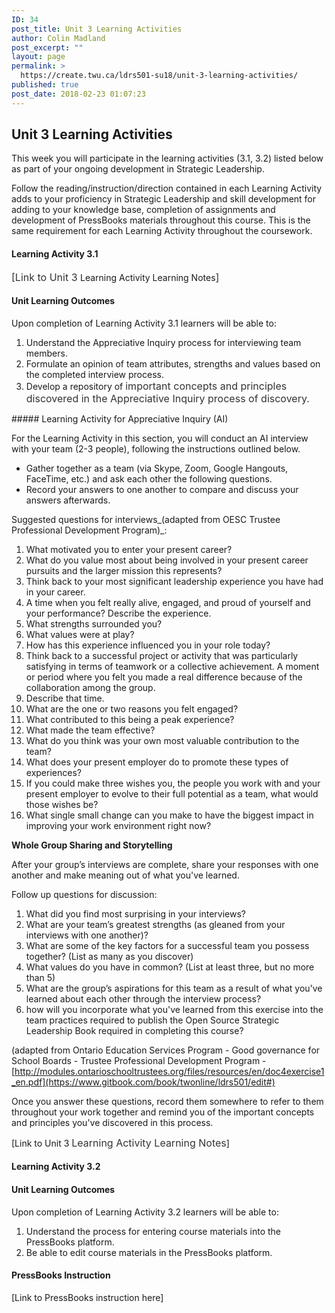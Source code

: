 ```yaml
---
ID: 34
post_title: Unit 3 Learning Activities
author: Colin Madland
post_excerpt: ""
layout: page
permalink: >
  https://create.twu.ca/ldrs501-su18/unit-3-learning-activities/
published: true
post_date: 2018-02-23 01:07:23
---
```

<h2>Unit 3 Learning Activities</h2>
This week you will participate in the learning activities (3.1, 3.2) listed below as part of your ongoing development in Strategic Leadership.

Follow the reading/instruction/direction contained in each Learning Activity adds to your proficiency in Strategic Leadership and skill development for adding to your knowledge base, completion of assignments and development of PressBooks materials throughout this course. This is the same requirement for each Learning Activity throughout the coursework.
<h4>Learning Activity 3.1</h4>
<span style="float: none;background-color: transparent;color: #333333;cursor: text;font-family: -apple-system,BlinkMacSystemFont,'Segoe UI',Roboto,Oxygen-Sans,Ubuntu,Cantarell,'Helvetica Neue',sans-serif;font-size: 16px;font-style: normal;font-variant: normal;font-weight: 400;letter-spacing: normal;text-align: left;text-decoration: none;text-indent: 0px">[Link to Unit 3 </span>Learning Activity Learning Notes<span style="float: none;background-color: transparent;color: #333333;cursor: text;font-family: -apple-system,BlinkMacSystemFont,'Segoe UI',Roboto,Oxygen-Sans,Ubuntu,Cantarell,'Helvetica Neue',sans-serif;font-size: 16px;font-style: normal;font-variant: normal;font-weight: 400;letter-spacing: normal;text-align: left;text-decoration: none;text-indent: 0px">]</span>
<h4>Unit Learning Outcomes</h4>
Upon completion of Learning Activity 3.1 learners will be able to:
<ol>
 	<li>Understand the Appreciative Inquiry process for interviewing team members.</li>
 	<li>Formulate an opinion of team attributes, strengths and values based on the completed interview process.</li>
 	<li>Develop a repository of <span style="float: none;background-color: transparent;color: #333333;cursor: text;font-family: -apple-system,BlinkMacSystemFont,'Segoe UI',Roboto,Oxygen-Sans,Ubuntu,Cantarell,'Helvetica Neue',sans-serif;font-size: 16px;font-style: normal;font-variant: normal;font-weight: 400;letter-spacing: normal;text-align: left;text-decoration: none;text-indent: 0px">important concepts and principles discovered in the Appreciative Inquiry process of discovery.</span></li>
</ol>
##### Learning Activity for Appreciative Inquiry (AI)

For the Learning Activity in this section, you will conduct an AI interview with your team (2-3 people), following the instructions outlined below.

* Gather together as a team (via Skype, Zoom, Google Hangouts, FaceTime, etc.) and ask each other the following questions.
* Record your answers to one another to compare and discuss your answers afterwards.

Suggested questions for interviews_(adapted from OESC Trustee Professional Development Program)_:

1. What motivated you to enter your present career?
1. What do you value most about being involved in your present career pursuits and the larger mission this represents?
2. Think back to your most significant leadership experience you have had in your career.
1. A time when you felt really alive, engaged, and proud of yourself and your performance? Describe the experience.
2. What strengths surrounded you?
3. What values were at play?
4. How has this experience influenced you in your role today?
3. Think back to a successful project or activity that was particularly satisfying in terms of teamwork or a collective achievement. A moment or period where you felt you made a real difference because of the collaboration among the group.
1. Describe that time.
2. What are the one or two reasons you felt engaged?
3. What contributed to this being a peak experience?
4. What made the team effective?
5. What do you think was your own most valuable contribution to the team?
6. What does your present employer do to promote these types of experiences?
4. If you could make three wishes you, the people you work with and your present employer to evolve to their full potential as a team, what would those wishes be?
5. What single small change can you make to have the biggest impact in improving your work environment right now?

**Whole Group Sharing and Storytelling**

After your group’s interviews are complete, share your responses with one another and make meaning out of what you've learned.

Follow up questions for discussion:

1. What did you find most surprising in your interviews?
2. What are your team’s greatest strengths (as gleaned from your interviews with one another)?
3. What are some of the key factors for a successful team you possess together? (List as many as you discover)
4. What values do you have in common? (List at least three, but no more than 5)
5. What are the group’s aspirations for this team as a result of what you've learned about each other through the interview process?
6. how will you incorporate what you've learned from this exercise into the team practices required to publish the Open Source Strategic Leadership Book required in completing this course?

(adapted from Ontario Education Services Program - Good governance for School Boards - Trustee Professional Development Program -[http://modules.ontarioschooltrustees.org/files/resources/en/doc4exercise1_en.pdf](https://www.gitbook.com/book/twonline/ldrs501/edit#)

Once you answer these questions, record them somewhere to refer to them throughout your work together and remind you of the important concepts and principles you've discovered in this process.

[Link to Unit 3 <span style="float: none;background-color: transparent;color: #333333;cursor: text;font-family: -apple-system,BlinkMacSystemFont,'Segoe UI',Roboto,Oxygen-Sans,Ubuntu,Cantarell,'Helvetica Neue',sans-serif;font-size: 16px;font-style: normal;font-variant: normal;font-weight: 400;letter-spacing: normal;text-align: left;text-decoration: none;text-indent: 0px">Learning Activity Learning Notes</span>]
<h4>Learning Activity 3.2</h4>
<h4>Unit Learning Outcomes</h4>
Upon completion of Learning Activity 3.2 learners will be able to:
<ol>
 	<li>Understand the process for entering course materials into the PressBooks platform.</li>
 	<li>Be able to edit course materials in the PressBooks platform.</li>
</ol>
<h4>PressBooks Instruction</h4>
[Link to PressBooks instruction here]